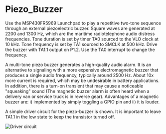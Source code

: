 # Piezo_Buzzer

Use the MSP430FR5969 Launchpad to play a repetitive two-tone sequence through an external piezoelectric buzzer. Square waves are generated at 2200 and 1300 Hz, which are the maritime radiotelephone audio distress frequencies. Tone duration is set by timer TA0 sourced to the VLO clock at 10 kHz. Tone frequency is set by TA1 sourced to SMCLK at 500 kHz. Drive the buzzer with TA1.1 output on P1.2. Use the TA0 interrupt to change the frequency.

A multi-tone piezo buzzer generates a high-quality audio alarm. It is an alternative to signaling with a more expensive electromagnetic buzzer that produces a single audio frequency, typically around 2500 Hz. About 10x more current is required, which may be undesirable in battery applications. In addition, there is a turn-on transient that may cause a noticeable "squeaking" sound (The magnetic buzzer alarm is often heard when a delivery van or service truck is in reverse gear).  Advantages of a magnetic buzzer are: i) implemented by simply toggling a GPIO pin and ii) it is louder.

A simple driver circuit for the piezo-buzzer is shown. It is important to leave TA1.1 in the low state to keep the transistor turned off.

![Driver circuit](https://raw.githubusercontent.com/microphonon/Piezo_Buzzer/master/C1.jpg)
